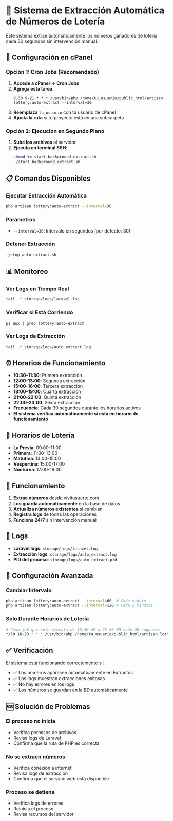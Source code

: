 # 🔄 Sistema de Extracción Automática de Números de Lotería

Este sistema extrae automáticamente los números ganadores de lotería cada 30 segundos sin intervención manual.

## 🚀 Configuración en cPanel

### Opción 1: Cron Jobs (Recomendado)

1. **Accede a cPanel** → **Cron Jobs**
2. **Agrega esta tarea**:
   ```
   0,30 9-21 * * * /usr/bin/php /home/tu_usuario/public_html/artisan lottery:auto-extract --interval=30
   ```
3. **Reemplaza** `tu_usuario` con tu usuario de cPanel
4. **Ajusta la ruta** si tu proyecto está en una subcarpeta

### Opción 2: Ejecución en Segundo Plano

1. **Sube los archivos** al servidor
2. **Ejecuta en terminal SSH**:
   ```bash
   chmod +x start_background_extract.sh
   ./start_background_extract.sh
   ```

## 📋 Comandos Disponibles

### Ejecutar Extracción Automática
```bash
php artisan lottery:auto-extract --interval=30
```

### Parámetros
- `--interval=30`: Intervalo en segundos (por defecto: 30)

### Detener Extracción
```bash
./stop_auto_extract.sh
```

## 📊 Monitoreo

### Ver Logs en Tiempo Real
```bash
tail -f storage/logs/laravel.log
```

### Verificar si Está Corriendo
```bash
ps aux | grep lottery:auto-extract
```

### Ver Logs de Extracción
```bash
tail -f storage/logs/auto_extract.log
```

## ⏰ Horarios de Funcionamiento

- **10:30-11:30**: Primera extracción
- **12:00-13:00**: Segunda extracción  
- **15:00-16:00**: Tercera extracción
- **18:00-19:00**: Cuarta extracción
- **21:00-22:00**: Quinta extracción
- **22:00-23:00**: Sexta extracción
- **Frecuencia**: Cada 30 segundos durante los horarios activos
- **El sistema verifica automáticamente si está en horario de funcionamiento**

## 🎲 Horarios de Lotería

- **La Previa**: 09:00-11:00
- **Primera**: 11:00-13:00
- **Matutina**: 13:00-15:00
- **Vespertina**: 15:00-17:00
- **Nocturna**: 17:00-19:00

## 🎯 Funcionamiento

1. **Extrae números** desde vivitusuerte.com
2. **Los guarda automáticamente** en la base de datos
3. **Actualiza números existentes** si cambian
4. **Registra logs** de todas las operaciones
5. **Funciona 24/7** sin intervención manual

## 📝 Logs

- **Laravel logs**: `storage/logs/laravel.log`
- **Extracción logs**: `storage/logs/auto_extract.log`
- **PID del proceso**: `storage/logs/auto_extract.pid`

## 🔧 Configuración Avanzada

### Cambiar Intervalo
```bash
php artisan lottery:auto-extract --interval=60  # Cada minuto
php artisan lottery:auto-extract --interval=120 # Cada 2 minutos
```

### Solo Durante Horarios de Lotería
```bash
# Cron job que solo ejecuta de 10:30 AM a 23:59 PM cada 30 segundos
*/30 10-23 * * * /usr/bin/php /home/tu_usuario/public_html/artisan lottery:auto-update
```

## ✅ Verificación

El sistema está funcionando correctamente si:
- ✅ Los números aparecen automáticamente en Extractos
- ✅ Los logs muestran extracciones exitosas
- ✅ No hay errores en los logs
- ✅ Los números se guardan en la BD automáticamente

## 🆘 Solución de Problemas

### El proceso no inicia
- Verifica permisos de archivos
- Revisa logs de Laravel
- Confirma que la ruta de PHP es correcta

### No se extraen números
- Verifica conexión a internet
- Revisa logs de extracción
- Confirma que el servicio web está disponible

### Proceso se detiene
- Verifica logs de errores
- Reinicia el proceso
- Revisa recursos del servidor
